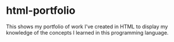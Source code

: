 # html-portfolio
This shows my portfolio of work I've created in HTML to display my knowledge of the concepts I learned in this programming language. 
